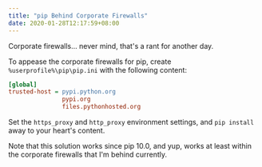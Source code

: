 ```yaml
---
title: "pip Behind Corporate Firewalls"
date: 2020-01-28T12:17:59+08:00
---
```


Corporate firewalls... never mind, that's a rant for another day.

To appease the corporate firewalls for pip, create `%userprofile%\pip\pip.ini`
with the following content:

```ini
[global]
trusted-host = pypi.python.org
               pypi.org
               files.pythonhosted.org
```

Set the `https_proxy` and `http_proxy` environment settings, and `pip install`
away to your heart's content.

Note that this solution works since pip 10.0, and yup, works at least within
the corporate firewalls that I'm behind currently.
